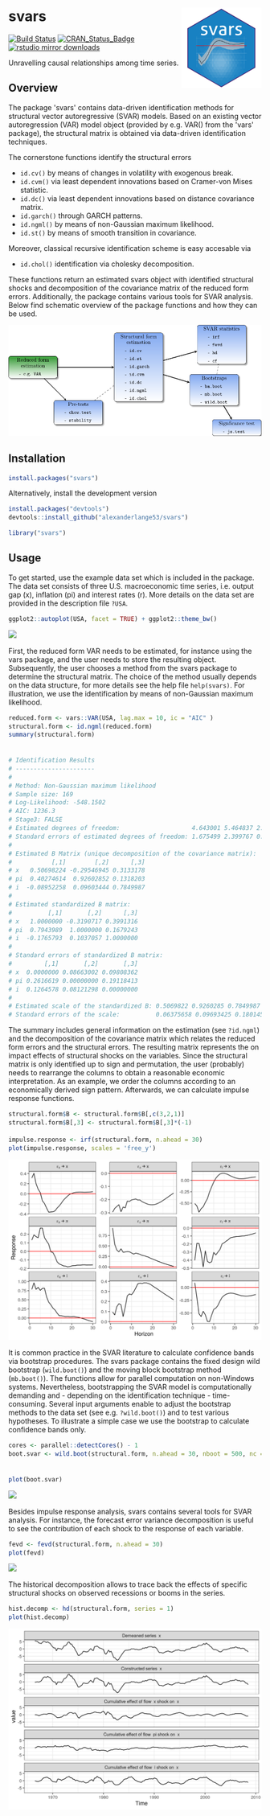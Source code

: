 svars <img src = "man/figures/sticker.png" align = "right" width = "160px"/>
=====

[![Build Status](https://travis-ci.org/alexanderlange53/svars.svg?branch=master)](https://travis-ci.org/alexanderlange53/svars) 
[![CRAN\_Status\_Badge](http://www.r-pkg.org/badges/version/svars)](https://cran.r-project.org/package=svars) 
[![rstudio mirror downloads](http://cranlogs.r-pkg.org/badges/grand-total/svars)](https://cran.r-project.org/package=svars)

Unravelling causal relationships among time series.

## Overview

The package 'svars' contains data-driven identification methods for structural vector autoregressive (SVAR) models.
Based on an existing vector autoregression (VAR) model object (provided by e.g. VAR() from the 'vars' package), the structural matrix is obtained via data-driven identification techniques.

The cornerstone functions identify the structural errors

-   `id.cv()` by means of changes in volatility with exogenous break.
-   `id.cvm()` via least dependent innovations based on Cramer-von Mises statistic.
-   `id.dc()` via least dependent innovations based on distance covariance matrix.
-   `id.garch()` through GARCH patterns.
-   `id.ngml()` by means of non-Gaussian maximum likelihood.
-   `id.st()` by means of smooth transition in covariance.

Moreover, classical recursive identification scheme is easy accesable via

-  `id.chol()` identification via cholesky decomposition.

These functions return an estimated svars object with identified structural shocks and decomposition of the covariance matrix of the reduced form errors. Additionally, the package contains various tools for SVAR analysis. Below find schematic overview of the package functions and how they can be used. 

![](man/figures/flow.png)

## Installation

```r
install.packages("svars")
```

Alternatively, install the development version


```r
install.packages("devtools")
devtools::install_github("alexanderlange53/svars")
```


```r
library("svars")
```

## Usage

To get started, use the example data set which is included in the package. The data set consists of three U.S. macroeconomic time series, i.e. output gap (x), inflation (pi) and interest rates (r). More details on the data set are provided in the description file `?USA`.

```r
ggplot2::autoplot(USA, facet = TRUE) + ggplot2::theme_bw()
```

![](man/figures/data_viz.png)

First, the reduced form VAR needs to be estimated, for instance using the vars package, and the user needs to store the resulting object. Subsequently, the user chooses a method from the svars package to determine the structural matrix. The choice of the method usually depends on the data structure, for more details see the help file `help(svars)`. For illustration, we use the identification by means of non-Gaussian maximum likelihood. 

```r
reduced.form <- vars::VAR(USA, lag.max = 10, ic = "AIC" )
structural.form <- id.ngml(reduced.form)
summary(structural.form)


# Identification Results
# ---------------------- 
# 
# Method: Non-Gaussian maximum likelihood
# Sample size: 169
# Log-Likelihood: -548.1502
# AIC: 1236.3
# Stage3: FALSE
# Estimated degrees of freedom:                    4.643001 5.464837 2.889977
# Standard errors of estimated degrees of freedom: 1.675499 2.399767 0.7202656
# 
# Estimated B Matrix (unique decomposition of the covariance matrix): 
#           [,1]        [,2]      [,3]
# x   0.50698224 -0.29546945 0.3133178
# pi  0.40274614  0.92602852 0.1318203
# i  -0.08952258  0.09603444 0.7849987
# 
# Estimated standardized B matrix:
#          [,1]       [,2]      [,3]
# x   1.0000000 -0.3190717 0.3991316
# pi  0.7943989  1.0000000 0.1679243
# i  -0.1765793  0.1037057 1.0000000
# 
# Standard errors of standardized B matrix:
#         [,1]       [,2]       [,3]
# x  0.0000000 0.08663002 0.09808362
# pi 0.2616619 0.00000000 0.19118413
# i  0.1264578 0.08121298 0.00000000
# 
# Estimated scale of the standardized B: 0.5069822 0.9260285 0.7849987
# Standard errors of the scale:          0.06375658 0.09693425 0.180145 
```
The summary includes general information on the estimation (see `?id.ngml`) and the decomposition of the covariance matrix which relates the reduced form errors and the structural errors. The resulting matrix represents the on impact effects of structural shocks on the variables. Since the structural matrix is only identified up to sign and permutation, the user (probably) needs to rearrange the columns to obtain a reasonable economic interpretation. As an example, we order the columns according to an economically derived sign pattern. Afterwards, we can calculate impulse response functions.

```r
structural.form$B <- structural.form$B[,c(3,2,1)]
structural.form$B[,3] <- structural.form$B[,3]*(-1)

impulse.response <- irf(structural.form, n.ahead = 30)
plot(impulse.response, scales = 'free_y')
```
![](man/figures/irf_viz.png)

It is common practice in the SVAR literature to calculate confidence bands via bootstrap procedures. The svars package contains the fixed design wild bootstrap (`wild.boot()`) and the moving block bootstrap method (`mb.boot()`). The functions allow for parallel computation on non-Windows systems. Nevertheless, bootstrapping the SVAR model is computationally demanding and - depending on the identification technique - time-consuming. Several input arguments enable to adjust the bootstrap methods to the data set (see e.g. `?wild.boot()`) and to test various hypotheses. To illustrate a simple case we use the bootstrap to calculate confidence bands only.

```r
cores <- parallel::detectCores() - 1
boot.svar <- wild.boot(structural.form, n.ahead = 30, nboot = 500, nc = cores)


plot(boot.svar)
```
![](man/figures/irfb_viz.png)

Besides impulse response analysis, svars contains several tools for SVAR analysis. For instance, the forecast error variance decomposition is useful to see the contribution of each shock to the response of each variable.

```r
fevd <- fevd(structural.form, n.ahead = 30)
plot(fevd)
```

![](man/figures/fev_viz.png)

The historical decomposition allows to trace back the effects of specific structural shocks on observed recessions or booms in the series.

```r
hist.decomp <- hd(structural.form, series = 1)
plot(hist.decomp)
```

![](man/figures/hd_viz.png)


